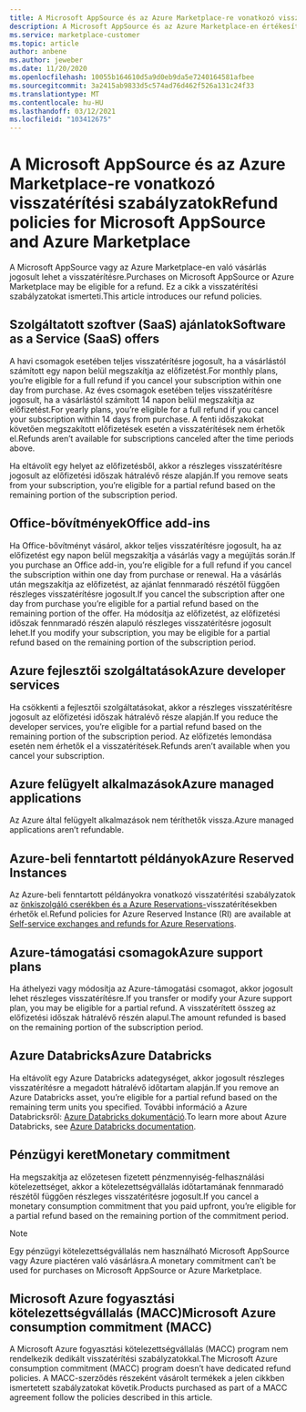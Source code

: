 ```yaml
---
title: A Microsoft AppSource és az Azure Marketplace-re vonatkozó visszatérítési szabályzatok
description: A Microsoft AppSource és az Azure Marketplace-en értékesített termékekre vonatkozó visszatérítési szabályzatok ismertetése
ms.service: marketplace-customer
ms.topic: article
author: anbene
ms.author: jeweber
ms.date: 11/20/2020
ms.openlocfilehash: 10055b164610d5a9d0eb9da5e7240164581afbee
ms.sourcegitcommit: 3a2415ab9833d5c574ad76d462f526a131c24f33
ms.translationtype: MT
ms.contentlocale: hu-HU
ms.lasthandoff: 03/12/2021
ms.locfileid: "103412675"
---
```

# <a name="refund-policies-for-microsoft-appsource-and-azure-marketplace"></a><span data-ttu-id="67e4c-103">A Microsoft AppSource és az Azure Marketplace-re vonatkozó visszatérítési szabályzatok</span><span class="sxs-lookup"><span data-stu-id="67e4c-103">Refund policies for Microsoft AppSource and Azure Marketplace</span></span>

<span data-ttu-id="67e4c-104">A Microsoft AppSource vagy az Azure Marketplace-en való vásárlás jogosult lehet a visszatérítésre.</span><span class="sxs-lookup"><span data-stu-id="67e4c-104">Purchases on Microsoft AppSource or Azure Marketplace may be eligible for a refund.</span></span> <span data-ttu-id="67e4c-105">Ez a cikk a visszatérítési szabályzatokat ismerteti.</span><span class="sxs-lookup"><span data-stu-id="67e4c-105">This article introduces our refund policies.</span></span>

## <a name="software-as-a-service-saas-offers"></a><span data-ttu-id="67e4c-106">Szolgáltatott szoftver (SaaS) ajánlatok</span><span class="sxs-lookup"><span data-stu-id="67e4c-106">Software as a Service (SaaS) offers</span></span>

<span data-ttu-id="67e4c-107">A havi csomagok esetében teljes visszatérítésre jogosult, ha a vásárlástól számított egy napon belül megszakítja az előfizetést.</span><span class="sxs-lookup"><span data-stu-id="67e4c-107">For monthly plans, you’re eligible for a full refund if you cancel your subscription within one day from purchase.</span></span> <span data-ttu-id="67e4c-108">Az éves csomagok esetében teljes visszatérítésre jogosult, ha a vásárlástól számított 14 napon belül megszakítja az előfizetést.</span><span class="sxs-lookup"><span data-stu-id="67e4c-108">For yearly plans, you’re eligible for a full refund if you cancel your subscription within 14 days from purchase.</span></span> <span data-ttu-id="67e4c-109">A fenti időszakokat követően megszakított előfizetések esetén a visszatérítések nem érhetők el.</span><span class="sxs-lookup"><span data-stu-id="67e4c-109">Refunds aren’t available for subscriptions canceled after the time periods above.</span></span>

<span data-ttu-id="67e4c-110">Ha eltávolít egy helyet az előfizetésből, akkor a részleges visszatérítésre jogosult az előfizetési időszak hátralévő része alapján.</span><span class="sxs-lookup"><span data-stu-id="67e4c-110">If you remove seats from your subscription, you’re eligible for a partial refund based on the remaining portion of the subscription period.</span></span>

## <a name="office-add-ins"></a><span data-ttu-id="67e4c-111">Office-bővítmények</span><span class="sxs-lookup"><span data-stu-id="67e4c-111">Office add-ins</span></span>

<span data-ttu-id="67e4c-112">Ha Office-bővítményt vásárol, akkor teljes visszatérítésre jogosult, ha az előfizetést egy napon belül megszakítja a vásárlás vagy a megújítás során.</span><span class="sxs-lookup"><span data-stu-id="67e4c-112">If you purchase an Office add-in, you’re eligible for a full refund if you cancel the subscription within one day from purchase or renewal.</span></span>  <span data-ttu-id="67e4c-113">Ha a vásárlás után megszakítja az előfizetést, az ajánlat fennmaradó részétől függően részleges visszatérítésre jogosult.</span><span class="sxs-lookup"><span data-stu-id="67e4c-113">If you cancel the subscription after one day from purchase you’re eligible for a partial refund based on the remaining portion of the offer.</span></span>  <span data-ttu-id="67e4c-114">Ha módosítja az előfizetést, az előfizetési időszak fennmaradó részén alapuló részleges visszatérítésre jogosult lehet.</span><span class="sxs-lookup"><span data-stu-id="67e4c-114">If you modify your subscription, you may be eligible for a partial refund based on the remaining portion of the subscription period.</span></span>

## <a name="azure-developer-services"></a><span data-ttu-id="67e4c-115">Azure fejlesztői szolgáltatások</span><span class="sxs-lookup"><span data-stu-id="67e4c-115">Azure developer services</span></span>

<span data-ttu-id="67e4c-116">Ha csökkenti a fejlesztői szolgáltatásokat, akkor a részleges visszatérítésre jogosult az előfizetési időszak hátralévő része alapján.</span><span class="sxs-lookup"><span data-stu-id="67e4c-116">If you reduce the developer services, you’re eligible for a partial refund based on the remaining portion of the subscription period.</span></span> <span data-ttu-id="67e4c-117">Az előfizetés lemondása esetén nem érhetők el a visszatérítések.</span><span class="sxs-lookup"><span data-stu-id="67e4c-117">Refunds aren’t available when you cancel your subscription.</span></span>

## <a name="azure-managed-applications"></a><span data-ttu-id="67e4c-118">Azure felügyelt alkalmazások</span><span class="sxs-lookup"><span data-stu-id="67e4c-118">Azure managed applications</span></span>

<span data-ttu-id="67e4c-119">Az Azure által felügyelt alkalmazások nem téríthetők vissza.</span><span class="sxs-lookup"><span data-stu-id="67e4c-119">Azure managed applications aren’t refundable.</span></span>

## <a name="azure-reserved-instances"></a><span data-ttu-id="67e4c-120">Azure-beli fenntartott példányok</span><span class="sxs-lookup"><span data-stu-id="67e4c-120">Azure Reserved Instances</span></span>

<span data-ttu-id="67e4c-121">Az Azure-beli fenntartott példányokra vonatkozó visszatérítési szabályzatok az [önkiszolgáló cserékben és a Azure Reservations-](/azure/cost-management-billing/reservations/exchange-and-refund-azure-reservations)visszatérítésekben érhetők el.</span><span class="sxs-lookup"><span data-stu-id="67e4c-121">Refund policies for Azure Reserved Instance (RI) are available at [Self-service exchanges and refunds for Azure Reservations](/azure/cost-management-billing/reservations/exchange-and-refund-azure-reservations).</span></span>

## <a name="azure-support-plans"></a><span data-ttu-id="67e4c-122">Azure-támogatási csomagok</span><span class="sxs-lookup"><span data-stu-id="67e4c-122">Azure support plans</span></span>

<span data-ttu-id="67e4c-123">Ha áthelyezi vagy módosítja az Azure-támogatási csomagot, akkor jogosult lehet részleges visszatérítésre.</span><span class="sxs-lookup"><span data-stu-id="67e4c-123">If you transfer or modify your Azure support plan, you may be eligible for a partial refund.</span></span> <span data-ttu-id="67e4c-124">A visszatérített összeg az előfizetési időszak hátralévő részén alapul.</span><span class="sxs-lookup"><span data-stu-id="67e4c-124">The amount refunded is based on the remaining portion of the subscription period.</span></span>

## <a name="azure-databricks"></a><span data-ttu-id="67e4c-125">Azure Databricks</span><span class="sxs-lookup"><span data-stu-id="67e4c-125">Azure Databricks</span></span>

<span data-ttu-id="67e4c-126">Ha eltávolít egy Azure Databricks adategységet, akkor jogosult részleges visszatérítésre a megadott hátralévő időtartam alapján.</span><span class="sxs-lookup"><span data-stu-id="67e4c-126">If you remove an Azure Databricks asset, you’re eligible for a partial refund based on the remaining term units you specified.</span></span> <span data-ttu-id="67e4c-127">További információ a Azure Databricksről: [Azure Databricks dokumentáció](/azure/databricks).</span><span class="sxs-lookup"><span data-stu-id="67e4c-127">To learn more about Azure Databricks, see [Azure Databricks documentation](/azure/databricks).</span></span>

## <a name="monetary-commitment"></a><span data-ttu-id="67e4c-128">Pénzügyi keret</span><span class="sxs-lookup"><span data-stu-id="67e4c-128">Monetary commitment</span></span>

<span data-ttu-id="67e4c-129">Ha megszakítja az előzetesen fizetett pénzmennyiség-felhasználási kötelezettséget, akkor a kötelezettségvállalás időtartamának fennmaradó részétől függően részleges visszatérítésre jogosult.</span><span class="sxs-lookup"><span data-stu-id="67e4c-129">If you cancel a monetary consumption commitment that you paid upfront, you’re eligible for a partial refund based on the remaining portion of the commitment period.</span></span>

> [!NOTE]
> <span data-ttu-id="67e4c-130">Egy pénzügyi kötelezettségvállalás nem használható Microsoft AppSource vagy Azure piactéren való vásárlásra.</span><span class="sxs-lookup"><span data-stu-id="67e4c-130">A monetary commitment can’t be used for purchases on Microsoft AppSource or Azure Marketplace.</span></span>

## <a name="microsoft-azure-consumption-commitment-macc"></a><span data-ttu-id="67e4c-131">Microsoft Azure fogyasztási kötelezettségvállalás (MACC)</span><span class="sxs-lookup"><span data-stu-id="67e4c-131">Microsoft Azure consumption commitment (MACC)</span></span>

<span data-ttu-id="67e4c-132">A Microsoft Azure fogyasztási kötelezettségvállalás (MACC) program nem rendelkezik dedikált visszatérítési szabályzatokkal.</span><span class="sxs-lookup"><span data-stu-id="67e4c-132">The Microsoft Azure consumption commitment (MACC) program doesn’t have dedicated refund policies.</span></span> <span data-ttu-id="67e4c-133">A MACC-szerződés részeként vásárolt termékek a jelen cikkben ismertetett szabályzatokat követik.</span><span class="sxs-lookup"><span data-stu-id="67e4c-133">Products purchased as part of a MACC agreement follow the policies described in this article.</span></span>

